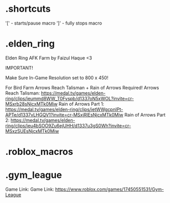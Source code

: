 # .shortcuts

'[' - starts/pause macro
']' - fully stops macro 

# .elden_ring
Elden Ring AFK Farm by Faizul Haque <3

IMPORTANT! 

Make Sure In-Game Resolution set to 800 x 450!

For Bird Farm Arrows Reach Talisman + Rain of Arrows Required!
Arrows Reach Talisman: https://medal.tv/games/elden-ring/clips/ieummd8WW_T0Fvspb/d1337oN5xWOL?invite=cr-MSxrb28sNjcxMTk0Miw
Rain of Arrows Part 1: https://medal.tv/games/elden-ring/clips/ietWWgcpnIPt-APTe/d1337vLHGQV1?invite=cr-MSxjRlEsNjcxMTk0Miw
Rain of Arrows Part 2: https://medal.tv/games/elden-ring/clips/ieu4bSOO9Zu6ejUHH/d1337u3gS0Wh?invite=cr-MSxzSUEsNjcxMTk0Miw

# .roblox_macros
# .gym_league 
Game Link: Game Link: https://www.roblox.com/games/17450551531/Gym-League

